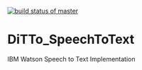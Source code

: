 [![build status of master](https://travis-ci.com/ssw-695-spring-2021-group-afhk/DiTTo_SpeechToText?branch=master)](https://travis-ci.com/ssw-695-spring-2021-group-afhk/DiTTo_SpeechToText)
# DiTTo_SpeechToText
IBM Watson Speech to Text Implementation
